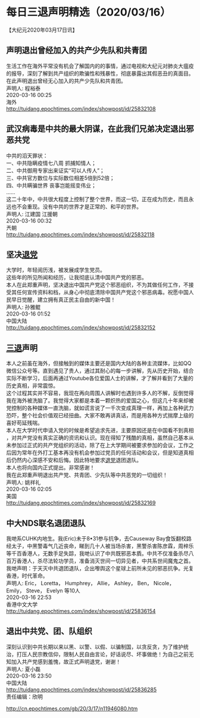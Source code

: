 # 每日三退声明精选（2020/03/16）
  
  
【大纪元2020年03月17日讯】  
## 声明退出曾经加入的共产少先队和共青团  
生活工作在海外平常没有机会了解国内的的事情，通过电视和大纪元对肺炎大瘟疫的报导，深刻了解到共产组织的欺骗性和残暴性，彻底暴露出其假恶丑的真面目。在此声明退出曾经无心加入的共产少先队和共青团。  
声明人: 程裕泰  
2020-03-16 00:25  
海外  
http://tuidang.epochtimes.com/index/showpost/id/25832108  
## 武汉病毒是中共的最大阴谋，在此我们兄弟决定退出邪恶共党  
中共的滔天罪状：  
一、中共隐瞒疫情七八周 抓捕知情人；  
二、中共御用专家出来证实“可以人传人”；  
三、中共官方数位与实际数位相差5倍到52倍；  
四、中共瞒骗世界 丧事岂能摇变伟业；  
……  
这二十年中，中共很大程度上控制了整个世界，而这一切，正在成为历史，而且永远也不会重现。没有中共的世界才是正常的、和平的世界。  
声明人: 江建国 江援朝  
2020-03-16 00:32  
兲朝  
http://tuidang.epochtimes.com/index/showpost/id/25832118  
## 坚决<a href="http://cn.epochtimes.com/gb/tag/%E9%80%80%E5%85%9A.html">退党</a>  
大学时，年轻阅历浅，被发展成学生党员。  
这些年的所见所闻和经历，让我彻底认清中国共产党的邪恶。  
本人在此郑重声明，坚决退出中国共产党这个邪恶组织，不为其做任何工作，不接受其任何宣传资料和档，从身心中彻底清除中国共产党这个邪恶病毒。祝愿中国人民早日觉醒，建立拥有真正民主自由的新中国！  
声明人: 孙雅鲲  
2020-03-16 01:52  
中国大陆  
http://tuidang.epochtimes.com/index/showpost/id/25832152  
## <a href="http://cn.epochtimes.com/gb/tag/%E4%B8%89%E9%80%80.html">三退</a>声明  
本人之前虽在海外，但接触到的媒体主要还是国内大陆的各种主流媒体，比如QQ微信公众号等。直到遇见了贵人，通过其耐心的每一步讲解，先从历史开始，结合实际不断学习，后面再通过Youtube各位爱国人士的讲解，才了解并看到了大量的历史真相，非常震惊。  
这个过程其实并不容易，我现在再向周围人讲解时也遇到许多人的不解，反倒觉得我在海外被洗脑了。我觉得大家都是本着一颗炽热的爱国之心，但这几十年来却被党控制的各种媒体一直洗脑，就如谎言说了一千次变成真理一样，再加上各种武力恐吓，整个社会价值观已经扭曲。大家不敢再讲真话，而是用各种方式揣摩上级的喜好苟延残喘。  
本人在大学时代申请入党的时候是希望追求先进，主要原因还是在中国看不到真相 ，对共产党没有真实正确的资讯和认识。现在得知了残酷的真相，虽然自己基本从未参加过正式的共产党组织的活动，除了在上大学期间被要求参加的会议，工作之后因为常年在外打工基本再没有机会参加过党员的任何活动和会议，但是知道真相后仍然内心深感不安和后悔。因此特地要求<a href="http://cn.epochtimes.com/gb/tag/%E9%80%80%E5%85%9A.html">退党</a>退团退队。  
本人也将向国内正式提出。非常感谢！  
我在此郑重声明退出共产党、共青团、少先队等中共恶党的一切组织！  
声明人: 姚祥礼  
2020-03-16 02:05  
美国  
http://tuidang.epochtimes.com/index/showpost/id/25832169  
## 中大NDS联名退团退队  
我哋系CUHK内地生。我(Eric)未于8•31参与抗争，去Causeway Bay食饭翻校路经太子，中黑警毒气几近丧命，睇到几十人被当场杀害，黑警杀害陈彦霖，周梓乐等千百香港人，无数手足失踪，我哋认识了中共既邪恶本貭。中共不仅准备杀尽八百万香港人，杀尽法轮功学员，准备消灭世间一切异见者，中共系世间魔鬼之首。我哋声明：于天灭中共退团退队，企出嚟舆这个星球上前所未见的邪恶抗争。光复香港，时代革命。  
声明人: Eric， Loretta， Humphrey， Allie， Ashley， Ben， Nicole， Emily， Steve， Evelyn 等10人  
2020-03-16 22:53  
香港中文大学  
http://tuidang.epochtimes.com/index/showpost/id/25836154  
## 退出中共党、团、队组织  
深刻认识到中共长期以来以黑、以警、以假、以骗制国，以贪反贪，为了维护统治，打压人民宗教信仰，限制人民自由言论，好话说尽、坏事做绝！为自己之前无知加入共产党感到羞愧，故正式声明退党，谢谢！  
声明人: 夏小磊  
2020-03-16 23:50  
中国大陆  
http://tuidang.epochtimes.com/index/showpost/id/25836285  
责任编辑：欣明  
  
  
  
http://cn.epochtimes.com/gb/20/3/17/n11946080.htm
